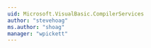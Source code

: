 ```yaml
---
uid: Microsoft.VisualBasic.CompilerServices
author: "stevehoag"
ms.author: "shoag"
manager: "wpickett"
---
```

